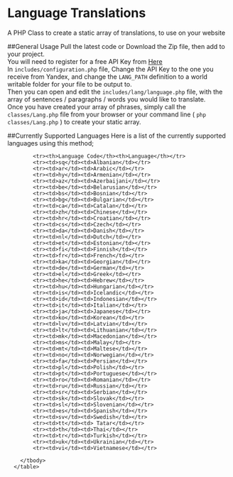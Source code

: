# Language Translations
A PHP Class to create a static array of translations, to use on your website

##General Usage
Pull the latest code or Download the Zip  file, then  add to your project.
<br />
You will need to register for a free API Key from <a href="http://api.yandex.com/key/form.xml?service=trnsl" target="_blank">Here</a>
<br />
In `includes/configuration.php` file, Change the API Key to the one you receive from Yandex, and change the `LANG_PATH` definition to a world writable folder for your file to be output to.
<br />
Then you can open and edit the `includes/lang/language.php` file, with the array of sentences / paragraphs / words you would like to translate.
<br />
Once you have created your array of phrases, simply call the `classes/Lang.php` file from your browser or your command line ( `php classes/Lang.php` )
to create your static array.

##Currently Supported Languages
Here is a list of the currently supported languages using this method;

<table>
        <tbody>
          
            <tr><th>Language Code</th><th>Language</th></tr>
            <tr><td>sq</td><td>Albanian</td></tr>
            <tr><td>ar</td><td>Arabic</td></tr>
            <tr><td>hy</td><td>Armenian</td></tr>
            <tr><td>az</td><td>Azerbaijani</td></tr>
            <tr><td>be</td><td>Belarusian</td></tr>
            <tr><td>bs</td><td>Bosnian</td></tr>
            <tr><td>bg</td><td>Bulgarian</td></tr>
            <tr><td>ca</td><td>Catalan</td></tr>
            <tr><td>zh</td><td>Chinese</td></tr>
            <tr><td>hr</td><td>Croatian</td></tr>
            <tr><td>cs</td><td>Czech</td></tr>
            <tr><td>da</td><td>Danish</td></tr>
            <tr><td>nl</td><td>Dutch</td></tr>
            <tr><td>et</td><td>Estonian</td></tr>
            <tr><td>fi</td><td>Finnish</td></tr>
            <tr><td>fr</td><td>French</td></tr>
            <tr><td>ka</td><td>Georgian</td></tr>
            <tr><td>de</td><td>German</td></tr>
            <tr><td>el</td><td>Greek</td></tr>
            <tr><td>he</td><td>Hebrew</td></tr>
            <tr><td>hu</td><td>Hungarian</td></tr>
            <tr><td>is</td><td>Icelandic</td></tr>
            <tr><td>id</td><td>Indonesian</td></tr>
            <tr><td>it</td><td>Italian</td></tr>
            <tr><td>ja</td><td>Japanese</td></tr>
            <tr><td>ko</td><td>Korean</td></tr>
            <tr><td>lv</td><td>Latvian</td></tr>
            <tr><td>lt</td><td>Lithuanian</td></tr>
            <tr><td>mk</td><td>Macedonian</td></tr>
            <tr><td>ms</td><td>Malay</td></tr>
            <tr><td>mt</td><td>Maltese</td></tr>
            <tr><td>no</td><td>Norwegian</td></tr>
            <tr><td>fa</td><td>Persian</td></tr>
            <tr><td>pl</td><td>Polish</td></tr>
            <tr><td>pt</td><td>Portuguese</td></tr>
            <tr><td>ro</td><td>Romanian</td></tr>
            <tr><td>ru</td><td>Russian</td></tr>
            <tr><td>sr</td><td>Serbian</td></tr>
            <tr><td>sk</td><td>Slovak</td></tr>
            <tr><td>sl</td><td>Slovenian</td></tr>
            <tr><td>es</td><td>Spanish</td></tr>
            <tr><td>sv</td><td>Swedish</td></tr>
            <tr><td>tt</td><td> Tatar</td></tr>
            <tr><td>th</td><td>Thai</td></tr>
            <tr><td>tr</td><td>Turkish</td></tr>
            <tr><td>uk</td><td>Ukrainian</td></tr>
            <tr><td>vi</td><td>Vietnamese</td></tr>
          
        </tbody>
      </table>
      

